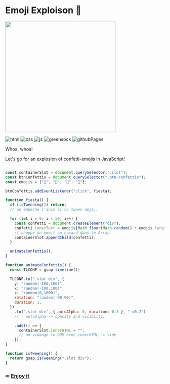 # Emoji Exploison 🍣

<img src="https://github.com/z-bj/Confetis-JS/blob/master/emoji-explosion.gif" width="350" height="auto" />

![html](https://img.shields.io/badge/HTML5-E34F26.svg?style=for-the-badge&logo=HTML5&logoColor=white)
![css](https://img.shields.io/badge/CSS3-1572B6.svg?style=for-the-badge&logo=CSS3&logoColor=white)
![js](https://img.shields.io/badge/JavaScript-F7DF1E.svg?style=for-the-badge&logo=JavaScript&logoColor=black)
![greensock](https://img.shields.io/badge/GreenSock-88CE02.svg?style=for-the-badge&logo=GreenSock&logoColor=white)
![githubPages](https://img.shields.io/badge/GitHub%20Pages-222222.svg?style=for-the-badge&logo=GitHub-Pages&logoColor=white)


Whoa, whoa!

Let's go for an explosion of confetti-emojis in JavaScript! 



```javascript

const containerSlot = document.querySelector(".slot");
const btnConfettis = document.querySelector(".btn-confettis");
const emojis = ["🍰", "🍣", "🍑", "🍓"];

btnConfettis.addEventListener("click", fiesta);

function fiesta() {
  if (isTweening()) return;
  // on empeche l'anim si ca tween deja..

  for (let i = 0; i < 50; i++) {
    const confetti = document.createElement("div");
    confetti.innerText = emojis[Math.floor(Math.random() * emojis.length)];
    // choppe un emoji au hasard dans le Array
    containerSlot.appendChild(confetti);
  }

  animateConfettis();
}

function animateConfettis() {
  const TLCONF = gsap.timeline();

  TLCONF.to(".slot div", {
    y: "random(-100,100)",
    x: "random(-100,100)",
    z: "random(0,1000)",
    rotation: "random(-90,90)",
    duration: 1,
  })
    .to(".slot div", { autoAlpha: 0, duration: 0.3 }, "-=0.2")
    //   autoAlpha--> opacity and visibilty;

    .add(() => {
      containerSlot.innerHTML = "";
      // on vidange le DOM avec innerHTML--> vide
    });
}

function isTweening() {
  return gsap.isTweening(".slot div");
}

```

### ➪ [Enjoy it](https://z-bj.github.io/Emojis-explosion/) 
